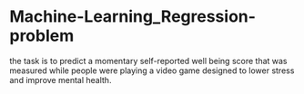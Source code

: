 # Machine-Learning_Regression-problem
the task is to predict a momentary self-reported well being score that was measured while people were playing a video game designed to lower stress and improve mental health.
